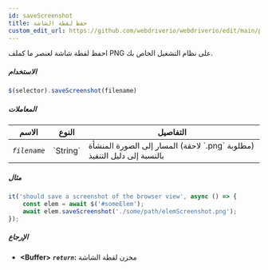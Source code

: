 ```yaml
---
id: saveScreenshot
title: حفظ لقطة الشاشة
custom_edit_url: https://github.com/webdriverio/webdriverio/edit/main/packages/webdriverio/src/commands/element/saveScreenshot.ts
---
```


احفظ لقطة شاشة لعنصر ما كملف PNG على نظام التشغيل الخاص بك.

##### الاستخدام

```js
$(selector).saveScreenshot(filename)
```

##### المعاملات

<table>
  <thead>
    <tr>
      <th>الاسم</th><th>النوع</th><th>التفاصيل</th>
    </tr>
  </thead>
  <tbody>
    <tr>
      <td><code><var>filename</var></code></td>
      <td>`String`</td>
      <td>المسار إلى الصورة المنشأة (لاحقة `.png` مطلوبة) بالنسبة إلى دليل التنفيذ</td>
    </tr>
  </tbody>
</table>

##### مثال

```js title="saveScreenshot.js"
it('should save a screenshot of the browser view', async () => {
    const elem = await $('#someElem');
    await elem.saveScreenshot('./some/path/elemScreenshot.png');
});
```

##### الإرجاع

- **&lt;Buffer&gt;**
            **<code><var>return</var></code>:**             مخزن لقطة الشاشة